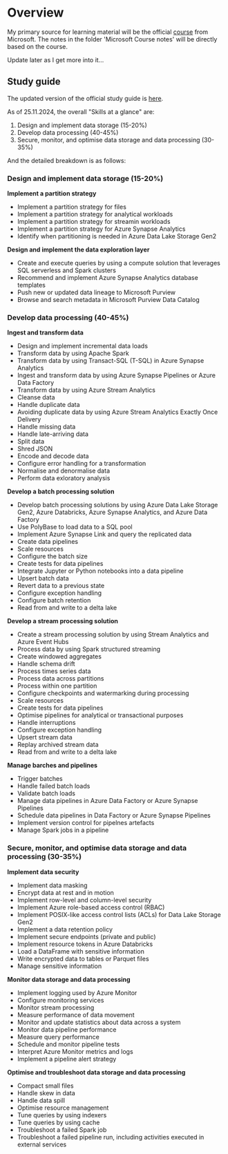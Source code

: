 # Overview

My primary source for learning material will be the official [course](https://learn.microsoft.com/en-us/training/courses/dp-203t00) from Microsoft. The notes in the folder 'Microsoft Course notes' will be directly based on the course.

Update later as I get more into it...

## Study guide

The updated version of the official study guide is [here](https://learn.microsoft.com/en-gb/credentials/certifications/resources/study-guides/dp-203).

As of 25.11.2024, the overall "Skills at a glance" are:
1. Design and implement data storage (15-20%)
2. Develop data processing (40-45%)
3. Secure, monitor, and optimise data storage and data processing (30-35%)

And the detailed breakdown is as follows:

### Design and implement data storage (15-20%)

**Implement a partition strategy**
- Implement a partition strategy for files
- Implement a partition strategy for analytical workloads
- Implement a partition strategy for streamin workloads
- Implement a partition strategy for Azure Synapse Analytics
- Identify when partitioning is needed in Azure Data Lake Storage Gen2

**Design and implement the data exploration layer**
- Create and execute queries by using a compute solution that leverages SQL serverless and Spark clusters
- Recommend and implement Azure Synapse Analytics database templates
- Push new or updated data lineage to Microsoft Purview
- Browse and search metadata in Microsoft Purview Data Catalog

### Develop data processing (40-45%)

**Ingest and transform data**
 - Design and implement incremental data loads
 - Transform data by using Apache Spark
 - Transform data by using Transact-SQL (T-SQL) in Azure Synapse Analytics
 - Ingest and transform data by using Azure Synapse Pipelines or Azure Data Factory
 - Transform data by using Azure Stream Analytics
 - Cleanse data
 - Handle duplicate data
 - Avoiding duplicate data by using Azure Stream Analytics Exactly Once Delivery
 - Handle missing data
 - Handle late-arriving data
 - Split data
 - Shred JSON
 - Encode and decode data
 - Configure error handling for a transformation
 - Normalise and denormalise data
 - Perform data exloratory analysis

 **Develop a batch processing solution**
 - Develop batch processing solutions by using Azure Data Lake Storage Gen2, Azure Databricks, Azure Synapse Analytics, and Azure Data Factory
 - Use PolyBase to load data to a SQL pool
 - Implement Azure Synapse Link and query the replicated data
 - Create data pipelines
 - Scale resources
 - Configure the batch size
 - Create tests for data pipelines
 - Integrate Jupyter or Python notebooks into a data pipeline
 - Upsert batch data
 - Revert data to a previous state
 - Configure exception handling
 - Configure batch retention
 - Read from and write to a delta lake

 **Develop a stream processing solution**
 - Create a stream processing solution by using Stream Analytics and Azure Event Hubs
 - Process data by using Spark structured streaming
 - Create windowed aggregates
 - Handle schema drift
 - Process times series data
 - Process data across partitions
 - Process within one partition
 - Configure checkpoints and watermarking during processing
 - Scale resources
 - Create tests for data pipelines
 - Optimise pipelines for analytical or transactional purposes
 - Handle interruptions
 - Configure exception handling
 - Upsert stream data
 - Replay archived stream data
 - Read from and write to a delta lake

 **Manage barches and pipelines**
 - Trigger batches
 - Handle failed batch loads
 - Validate batch loads
 - Manage data pipelines in Azure Data Factory or Azure Synapse Pipelines
 - Schedule data pipelines in Data Factory or Azure Synapse Pipelines
 - Implement version control for pipelnes artefacts
 - Manage Spark jobs in a pipeline

 ### Secure, monitor, and optimise data storage and data processing (30-35%)

 **Implement data security**
 - Implement data masking
 - Encrypt data at rest and in motion
 - Implement row-level and column-level security
 - Implement Azure role-based access control (RBAC)
 - Implement POSIX-like access control lists (ACLs) for Data Lake Storage Gen2
 - Implement a data retention policy
 - Implement secure endpoints (private and public)
 - Implement resource tokens in Azure Databricks
 - Load a DataFrame with sensitive information
 - Write encrypted data to tables or Parquet files
 - Manage sensitive information

 **Monitor data storage and data processing**
 - Implement logging used by Azure Monitor
 - Configure monitoring services
 - Monitor stream processing
 - Measure performance of data movement
 - Monitor and update statistics about data across a system
 - Monitor data pipeline performance
 - Measure query performance
 - Schedule and monitor pipeline tests
 - Interpret Azure Monitor metrics and logs
 - Implement a pipeline alert strategy
 
 **Optimise and troubleshoot data storage and data processing**
 - Compact small files
 - Handle skew in data
 - Handle data spill
 - Optimise resource management
 - Tune queries by using indexers
 - Tune queries by using cache
 - Troubleshoot a failed Spark job
 - Troubleshoot a failed pipeline run, including activities executed in external services